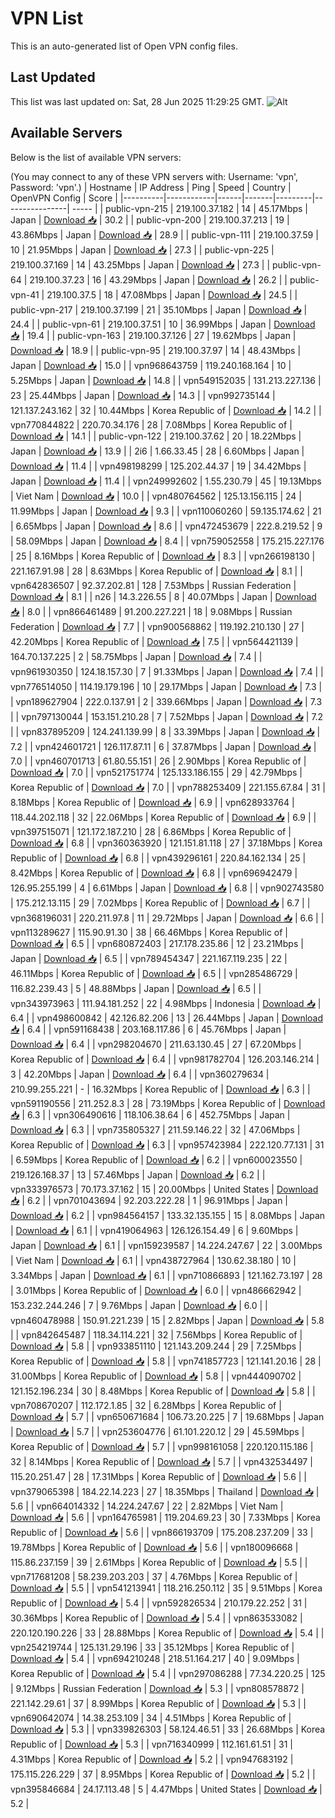 # VPN List

This is an auto-generated list of Open VPN config files.

## Last Updated

This list was last updated on: Sat, 28 Jun 2025 11:29:25 GMT.
![Alt](https://repobeats.axiom.co/api/embed/186b98318ef1479477931607c1ad7d823f12451f.svg "Repobeats analytics image")

## Available Servers

Below is the list of available VPN servers:

(You may connect to any of these VPN servers with: Username: 'vpn', Password: 'vpn'.)
| Hostname | IP Address | Ping | Speed | Country | OpenVPN Config | Score |
|----------|------------|------|-------|---------|----------------| ----- |
| public-vpn-215 | 219.100.37.182 | 14 | 45.17Mbps | Japan | [Download 📥](./configs/server_0_JP.ovpn) | 30.2 |
| public-vpn-200 | 219.100.37.213 | 19 | 43.86Mbps | Japan | [Download 📥](./configs/server_1_JP.ovpn) | 28.9 |
| public-vpn-111 | 219.100.37.59 | 10 | 21.95Mbps | Japan | [Download 📥](./configs/server_2_JP.ovpn) | 27.3 |
| public-vpn-225 | 219.100.37.169 | 14 | 43.25Mbps | Japan | [Download 📥](./configs/server_3_JP.ovpn) | 27.3 |
| public-vpn-64 | 219.100.37.23 | 16 | 43.29Mbps | Japan | [Download 📥](./configs/server_4_JP.ovpn) | 26.2 |
| public-vpn-41 | 219.100.37.5 | 18 | 47.08Mbps | Japan | [Download 📥](./configs/server_5_JP.ovpn) | 24.5 |
| public-vpn-217 | 219.100.37.199 | 21 | 35.10Mbps | Japan | [Download 📥](./configs/server_6_JP.ovpn) | 24.4 |
| public-vpn-61 | 219.100.37.51 | 10 | 36.99Mbps | Japan | [Download 📥](./configs/server_7_JP.ovpn) | 19.4 |
| public-vpn-163 | 219.100.37.126 | 27 | 19.62Mbps | Japan | [Download 📥](./configs/server_8_JP.ovpn) | 18.9 |
| public-vpn-95 | 219.100.37.97 | 14 | 48.43Mbps | Japan | [Download 📥](./configs/server_9_JP.ovpn) | 15.0 |
| vpn968643759 | 119.240.168.164 | 10 | 5.25Mbps | Japan | [Download 📥](./configs/server_10_JP.ovpn) | 14.8 |
| vpn549152035 | 131.213.227.136 | 23 | 25.44Mbps | Japan | [Download 📥](./configs/server_11_JP.ovpn) | 14.3 |
| vpn992735144 | 121.137.243.162 | 32 | 10.44Mbps | Korea Republic of | [Download 📥](./configs/server_12_KR.ovpn) | 14.2 |
| vpn770844822 | 220.70.34.176 | 28 | 7.08Mbps | Korea Republic of | [Download 📥](./configs/server_13_KR.ovpn) | 14.1 |
| public-vpn-122 | 219.100.37.62 | 20 | 18.22Mbps | Japan | [Download 📥](./configs/server_14_JP.ovpn) | 13.9 |
| 2i6 | 1.66.33.45 | 28 | 6.60Mbps | Japan | [Download 📥](./configs/server_15_JP.ovpn) | 11.4 |
| vpn498198299 | 125.202.44.37 | 19 | 34.42Mbps | Japan | [Download 📥](./configs/server_16_JP.ovpn) | 11.4 |
| vpn249992602 | 1.55.230.79 | 45 | 19.13Mbps | Viet Nam | [Download 📥](./configs/server_17_VN.ovpn) | 10.0 |
| vpn480764562 | 125.13.156.115 | 24 | 11.99Mbps | Japan | [Download 📥](./configs/server_18_JP.ovpn) | 9.3 |
| vpn110060260 | 59.135.174.62 | 21 | 6.65Mbps | Japan | [Download 📥](./configs/server_19_JP.ovpn) | 8.6 |
| vpn472453679 | 222.8.219.52 | 9 | 58.09Mbps | Japan | [Download 📥](./configs/server_20_JP.ovpn) | 8.4 |
| vpn759052558 | 175.215.227.176 | 25 | 8.16Mbps | Korea Republic of | [Download 📥](./configs/server_21_KR.ovpn) | 8.3 |
| vpn266198130 | 221.167.91.98 | 28 | 8.63Mbps | Korea Republic of | [Download 📥](./configs/server_22_KR.ovpn) | 8.1 |
| vpn642836507 | 92.37.202.81 | 128 | 7.53Mbps | Russian Federation | [Download 📥](./configs/server_23_RU.ovpn) | 8.1 |
| n26 | 14.3.226.55 | 8 | 40.07Mbps | Japan | [Download 📥](./configs/server_24_JP.ovpn) | 8.0 |
| vpn866461489 | 91.200.227.221 | 18 | 9.08Mbps | Russian Federation | [Download 📥](./configs/server_25_RU.ovpn) | 7.7 |
| vpn900568862 | 119.192.210.130 | 27 | 42.20Mbps | Korea Republic of | [Download 📥](./configs/server_26_KR.ovpn) | 7.5 |
| vpn564421139 | 164.70.137.225 | 2 | 58.75Mbps | Japan | [Download 📥](./configs/server_27_JP.ovpn) | 7.4 |
| vpn961930350 | 124.18.157.30 | 7 | 91.33Mbps | Japan | [Download 📥](./configs/server_28_JP.ovpn) | 7.4 |
| vpn776514050 | 114.19.179.196 | 10 | 29.17Mbps | Japan | [Download 📥](./configs/server_29_JP.ovpn) | 7.3 |
| vpn189627904 | 222.0.137.91 | 2 | 339.66Mbps | Japan | [Download 📥](./configs/server_30_JP.ovpn) | 7.3 |
| vpn797130044 | 153.151.210.28 | 7 | 7.52Mbps | Japan | [Download 📥](./configs/server_31_JP.ovpn) | 7.2 |
| vpn837895209 | 124.241.139.99 | 8 | 33.39Mbps | Japan | [Download 📥](./configs/server_32_JP.ovpn) | 7.2 |
| vpn424601721 | 126.117.87.11 | 6 | 37.87Mbps | Japan | [Download 📥](./configs/server_33_JP.ovpn) | 7.0 |
| vpn460701713 | 61.80.55.151 | 26 | 2.90Mbps | Korea Republic of | [Download 📥](./configs/server_34_KR.ovpn) | 7.0 |
| vpn521751774 | 125.133.186.155 | 29 | 42.79Mbps | Korea Republic of | [Download 📥](./configs/server_35_KR.ovpn) | 7.0 |
| vpn788253409 | 221.155.67.84 | 31 | 8.18Mbps | Korea Republic of | [Download 📥](./configs/server_36_KR.ovpn) | 6.9 |
| vpn628933764 | 118.44.202.118 | 32 | 22.06Mbps | Korea Republic of | [Download 📥](./configs/server_37_KR.ovpn) | 6.9 |
| vpn397515071 | 121.172.187.210 | 28 | 6.86Mbps | Korea Republic of | [Download 📥](./configs/server_38_KR.ovpn) | 6.8 |
| vpn360363920 | 121.151.81.118 | 27 | 37.18Mbps | Korea Republic of | [Download 📥](./configs/server_39_KR.ovpn) | 6.8 |
| vpn439296161 | 220.84.162.134 | 25 | 8.42Mbps | Korea Republic of | [Download 📥](./configs/server_40_KR.ovpn) | 6.8 |
| vpn696942479 | 126.95.255.199 | 4 | 6.61Mbps | Japan | [Download 📥](./configs/server_41_JP.ovpn) | 6.8 |
| vpn902743580 | 175.212.13.115 | 29 | 7.02Mbps | Korea Republic of | [Download 📥](./configs/server_42_KR.ovpn) | 6.7 |
| vpn368196031 | 220.211.97.8 | 11 | 29.72Mbps | Japan | [Download 📥](./configs/server_43_JP.ovpn) | 6.6 |
| vpn113289627 | 115.90.91.30 | 38 | 66.46Mbps | Korea Republic of | [Download 📥](./configs/server_44_KR.ovpn) | 6.5 |
| vpn680872403 | 217.178.235.86 | 12 | 23.21Mbps | Japan | [Download 📥](./configs/server_45_JP.ovpn) | 6.5 |
| vpn789454347 | 221.167.119.235 | 22 | 46.11Mbps | Korea Republic of | [Download 📥](./configs/server_46_KR.ovpn) | 6.5 |
| vpn285486729 | 116.82.239.43 | 5 | 48.88Mbps | Japan | [Download 📥](./configs/server_47_JP.ovpn) | 6.5 |
| vpn343973963 | 111.94.181.252 | 22 | 4.98Mbps | Indonesia | [Download 📥](./configs/server_48_ID.ovpn) | 6.4 |
| vpn498600842 | 42.126.82.206 | 13 | 26.44Mbps | Japan | [Download 📥](./configs/server_49_JP.ovpn) | 6.4 |
| vpn591168438 | 203.168.117.86 | 6 | 45.76Mbps | Japan | [Download 📥](./configs/server_50_JP.ovpn) | 6.4 |
| vpn298204670 | 211.63.130.45 | 27 | 67.20Mbps | Korea Republic of | [Download 📥](./configs/server_51_KR.ovpn) | 6.4 |
| vpn981782704 | 126.203.146.214 | 3 | 42.20Mbps | Japan | [Download 📥](./configs/server_52_JP.ovpn) | 6.4 |
| vpn360279634 | 210.99.255.221 | - | 16.32Mbps | Korea Republic of | [Download 📥](./configs/server_53_KR.ovpn) | 6.3 |
| vpn591190556 | 211.252.8.3 | 28 | 73.19Mbps | Korea Republic of | [Download 📥](./configs/server_54_KR.ovpn) | 6.3 |
| vpn306490616 | 118.106.38.64 | 6 | 452.75Mbps | Japan | [Download 📥](./configs/server_55_JP.ovpn) | 6.3 |
| vpn735805327 | 211.59.146.22 | 32 | 47.06Mbps | Korea Republic of | [Download 📥](./configs/server_56_KR.ovpn) | 6.3 |
| vpn957423984 | 222.120.77.131 | 31 | 6.59Mbps | Korea Republic of | [Download 📥](./configs/server_57_KR.ovpn) | 6.2 |
| vpn600023550 | 219.126.168.37 | 13 | 57.46Mbps | Japan | [Download 📥](./configs/server_58_JP.ovpn) | 6.2 |
| vpn333976573 | 70.173.37.162 | 15 | 20.00Mbps | United States | [Download 📥](./configs/server_59_US.ovpn) | 6.2 |
| vpn701043694 | 92.203.222.28 | 1 | 96.91Mbps | Japan | [Download 📥](./configs/server_60_JP.ovpn) | 6.2 |
| vpn984564157 | 133.32.135.155 | 15 | 8.08Mbps | Japan | [Download 📥](./configs/server_61_JP.ovpn) | 6.1 |
| vpn419064963 | 126.126.154.49 | 6 | 9.60Mbps | Japan | [Download 📥](./configs/server_62_JP.ovpn) | 6.1 |
| vpn159239587 | 14.224.247.67 | 22 | 3.00Mbps | Viet Nam | [Download 📥](./configs/server_63_VN.ovpn) | 6.1 |
| vpn438727964 | 130.62.38.180 | 10 | 3.34Mbps | Japan | [Download 📥](./configs/server_64_JP.ovpn) | 6.1 |
| vpn710866893 | 121.162.73.197 | 28 | 3.01Mbps | Korea Republic of | [Download 📥](./configs/server_65_KR.ovpn) | 6.0 |
| vpn486662942 | 153.232.244.246 | 7 | 9.76Mbps | Japan | [Download 📥](./configs/server_66_JP.ovpn) | 6.0 |
| vpn460478988 | 150.91.221.239 | 15 | 2.82Mbps | Japan | [Download 📥](./configs/server_67_JP.ovpn) | 5.8 |
| vpn842645487 | 118.34.114.221 | 32 | 7.56Mbps | Korea Republic of | [Download 📥](./configs/server_68_KR.ovpn) | 5.8 |
| vpn933851110 | 121.143.209.244 | 29 | 7.25Mbps | Korea Republic of | [Download 📥](./configs/server_69_KR.ovpn) | 5.8 |
| vpn741857723 | 121.141.20.16 | 28 | 31.00Mbps | Korea Republic of | [Download 📥](./configs/server_70_KR.ovpn) | 5.8 |
| vpn444090702 | 121.152.196.234 | 30 | 8.48Mbps | Korea Republic of | [Download 📥](./configs/server_71_KR.ovpn) | 5.8 |
| vpn708670207 | 112.172.1.85 | 32 | 6.28Mbps | Korea Republic of | [Download 📥](./configs/server_72_KR.ovpn) | 5.7 |
| vpn650671684 | 106.73.20.225 | 7 | 19.68Mbps | Japan | [Download 📥](./configs/server_73_JP.ovpn) | 5.7 |
| vpn253604776 | 61.101.220.12 | 29 | 45.59Mbps | Korea Republic of | [Download 📥](./configs/server_74_KR.ovpn) | 5.7 |
| vpn998161058 | 220.120.115.186 | 32 | 8.14Mbps | Korea Republic of | [Download 📥](./configs/server_75_KR.ovpn) | 5.7 |
| vpn432534497 | 115.20.251.47 | 28 | 17.31Mbps | Korea Republic of | [Download 📥](./configs/server_76_KR.ovpn) | 5.6 |
| vpn379065398 | 184.22.14.223 | 27 | 18.35Mbps | Thailand | [Download 📥](./configs/server_77_TH.ovpn) | 5.6 |
| vpn664014332 | 14.224.247.67 | 22 | 2.82Mbps | Viet Nam | [Download 📥](./configs/server_78_VN.ovpn) | 5.6 |
| vpn164765981 | 119.204.69.23 | 30 | 7.33Mbps | Korea Republic of | [Download 📥](./configs/server_79_KR.ovpn) | 5.6 |
| vpn866193709 | 175.208.237.209 | 33 | 19.78Mbps | Korea Republic of | [Download 📥](./configs/server_80_KR.ovpn) | 5.6 |
| vpn180096668 | 115.86.237.159 | 39 | 2.61Mbps | Korea Republic of | [Download 📥](./configs/server_81_KR.ovpn) | 5.5 |
| vpn717681208 | 58.239.203.203 | 37 | 4.76Mbps | Korea Republic of | [Download 📥](./configs/server_82_KR.ovpn) | 5.5 |
| vpn541213941 | 118.216.250.112 | 35 | 9.51Mbps | Korea Republic of | [Download 📥](./configs/server_83_KR.ovpn) | 5.4 |
| vpn592826534 | 210.179.22.252 | 31 | 30.36Mbps | Korea Republic of | [Download 📥](./configs/server_84_KR.ovpn) | 5.4 |
| vpn863533082 | 220.120.190.226 | 33 | 28.88Mbps | Korea Republic of | [Download 📥](./configs/server_85_KR.ovpn) | 5.4 |
| vpn254219744 | 125.131.29.196 | 33 | 35.12Mbps | Korea Republic of | [Download 📥](./configs/server_86_KR.ovpn) | 5.4 |
| vpn694210248 | 218.51.164.217 | 40 | 9.09Mbps | Korea Republic of | [Download 📥](./configs/server_87_KR.ovpn) | 5.4 |
| vpn297086288 | 77.34.220.25 | 125 | 9.12Mbps | Russian Federation | [Download 📥](./configs/server_88_RU.ovpn) | 5.3 |
| vpn808578872 | 221.142.29.61 | 37 | 8.99Mbps | Korea Republic of | [Download 📥](./configs/server_89_KR.ovpn) | 5.3 |
| vpn690642074 | 14.38.253.109 | 34 | 4.51Mbps | Korea Republic of | [Download 📥](./configs/server_90_KR.ovpn) | 5.3 |
| vpn339826303 | 58.124.46.51 | 33 | 26.68Mbps | Korea Republic of | [Download 📥](./configs/server_91_KR.ovpn) | 5.3 |
| vpn716340999 | 112.161.61.51 | 31 | 4.31Mbps | Korea Republic of | [Download 📥](./configs/server_92_KR.ovpn) | 5.2 |
| vpn947683192 | 175.115.226.229 | 37 | 8.95Mbps | Korea Republic of | [Download 📥](./configs/server_93_KR.ovpn) | 5.2 |
| vpn395846684 | 24.17.113.48 | 5 | 4.47Mbps | United States | [Download 📥](./configs/server_94_US.ovpn) | 5.2 |
